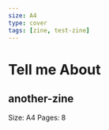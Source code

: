 ```yaml
---
size: A4
type: cover
tags: [zine, test-zine]
---
```


# Tell me About

## another-zine

Size: A4
Pages: 8